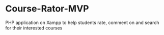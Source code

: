 # Course-Rator-MVP
PHP application on Xampp to help students rate, comment on and search for their interested courses
